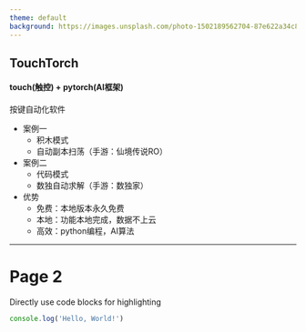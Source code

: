 ```yaml
---
theme: default
background: https://images.unsplash.com/photo-1502189562704-87e622a34c85?ixid=MnwxMjA3fDB8MHxwaG90by1wYWdlfHx8fGVufDB8fHx8&ixlib=rb-1.2.1&auto=format&fit=crop&w=2100&q=80
---
```


## TouchTorch
#### touch(触控) + pytorch(AI框架)
按键自动化软件

* 案例一
  * 积木模式
  * 自动副本扫荡（手游：仙境传说RO）
* 案例二
  * 代码模式
  * 数独自动求解（手游：数独家）
* 优势
  * 免费：本地版本永久免费
  * 本地：功能本地完成，数据不上云
  * 高效：python编程，AI算法

---

# Page 2

Directly use code blocks for highlighting

```ts
console.log('Hello, World!')
```

